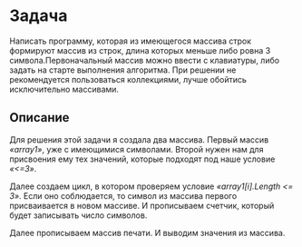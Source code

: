 
# Задача
Написать программу, которая из имеющегося массива строк формируют массив из строк, 
длина которых меньше либо ровна 3 символа.Первоначальный массив можно ввести с клавиатуры, 
либо задать на старте выполнения алгоритма. 
При решении не рекомендуется пользоваться коллекциями, лучше обойтись исключительно массивами.

## Описание
Для решения этой задачи я создала два массива. Первый массив 
*«array1»*, уже с имеющимися символами.  Второй нужен нам для присвоения ему тех значений, которые подходят под наше условие *«<=3»*.


Далее создаем цикл, в котором проверяем условие *«array1[i].Length <= 3»*. Если оно соблюдается, то символ из массива первого присваивается в новом массиве. И прописываем счетчик, который будет записывать число символов.  
 
Далее прописываем массив печати. И выводим значения из массива.